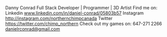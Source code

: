 Danny Conrad
Full Stack Developer | Programmer | 3D Artist
Find me on:
Linkedin www.linkedin.com/in/daniel-conrad/05803b57
Instagram http://instagram.com/northernchimpcanada
Twitter https://twitter.com/chimp_northern
Check out my games on:
647-271 2266 danielrconrad@gmail.com


<!---
NorthernChimp/NorthernChimp is a ✨ special ✨ repository because its `README.md` (this file) appears on your GitHub profile.
You can click the Preview link to take a look at your changes.
--->
